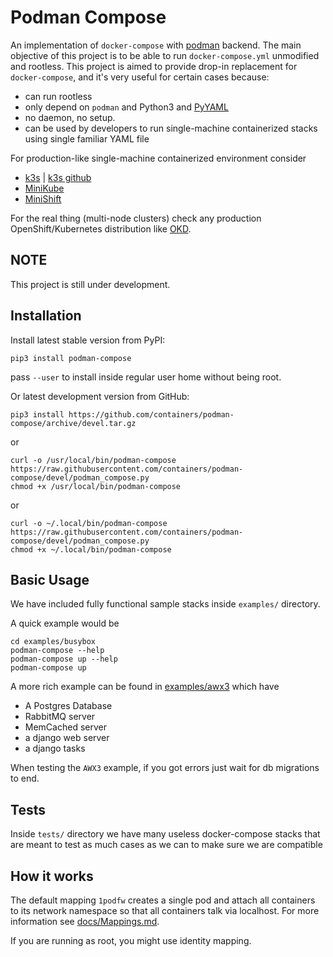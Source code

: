 # Podman Compose

An implementation of `docker-compose` with [podman](https://podman.io/) backend.
The main objective of this project is to be able to run `docker-compose.yml` unmodified and rootless.
This project is aimed to provide drop-in replacement for `docker-compose`,
and it's very useful for certain cases because:

- can run rootless
- only depend on `podman` and Python3 and [PyYAML](https://pyyaml.org/)
- no daemon, no setup.
- can be used by developers to run single-machine containerized stacks using single familiar YAML file

For production-like single-machine containerized environment consider

- [k3s](https://k3s.io) | [k3s github](https://github.com/rancher/k3s)
- [MiniKube](https://minikube.sigs.k8s.io/)
- [MiniShift](https://www.okd.io/minishift/)


For the real thing (multi-node clusters) check any production
OpenShift/Kubernetes distribution like [OKD](https://www.okd.io/minishift/).

## NOTE

This project is still under development.

## Installation

Install latest stable version from PyPI:

```
pip3 install podman-compose
```

pass `--user` to install inside regular user home without being root.

Or latest development version from GitHub:

```
pip3 install https://github.com/containers/podman-compose/archive/devel.tar.gz
```

or

```
curl -o /usr/local/bin/podman-compose https://raw.githubusercontent.com/containers/podman-compose/devel/podman_compose.py
chmod +x /usr/local/bin/podman-compose
```

or 

```
curl -o ~/.local/bin/podman-compose https://raw.githubusercontent.com/containers/podman-compose/devel/podman_compose.py
chmod +x ~/.local/bin/podman-compose
```

## Basic Usage

We have included fully functional sample stacks inside `examples/` directory.

A quick example would be

```
cd examples/busybox
podman-compose --help
podman-compose up --help
podman-compose up
```

A more rich example can be found in [examples/awx3](examples/awx3)
which have

- A Postgres Database
- RabbitMQ server
- MemCached server
- a django web server
- a django tasks


When testing the `AWX3` example, if you got errors just wait for db migrations to end. 


## Tests

Inside `tests/` directory we have many useless docker-compose stacks
that are meant to test as much cases as we can to make sure we are compatible

## How it works

The default mapping `1podfw` creates a single pod and attach all containers to
its network namespace so that all containers talk via localhost.
For more information see [docs/Mappings.md](docs/Mappings.md).

If you are running as root, you might use identity mapping.


